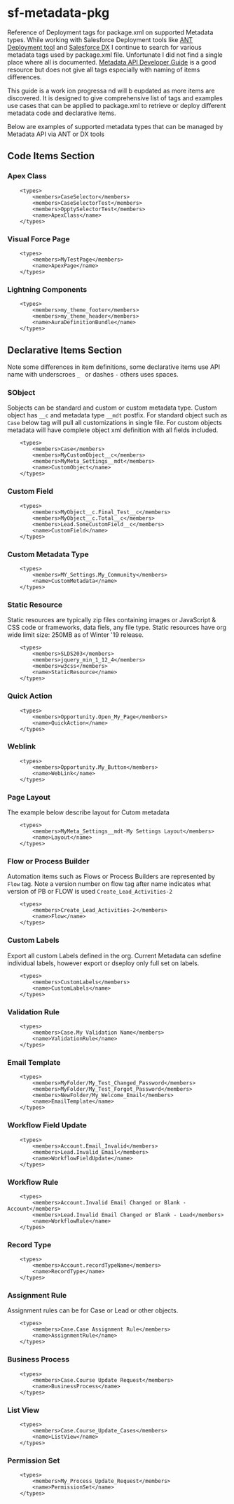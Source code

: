 # sf-metadata-pkg
Reference of Deployment tags for package.xml on supported Metadata types. While working with Salesforce Deployment tools like [ANT Deployment tool](https://developer.salesforce.com/docs/atlas.en-us.apexcode.meta/apexcode/apex_deploying_ant.htm) and [Salesforce DX](https://developer.salesforce.com/platform/dx) I continue to search for various metadata tags used by package.xml file. Unfortunate I did not find a single place where all is documented. 
[Metadata API Developer Guide](https://developer.salesforce.com/docs/atlas.en-us.api_meta.meta/api_meta/meta_objects_intro.htm) is a good resource but does not give all tags especially with naming of items differences.


This guide is a work ion progressa nd will b eupdated as more items are discovered. It is designed to give comprehensive list of tags and examples use cases that can be applied to package.xml to retrieve or deploy different metadata code and declarative items.

Below are examples of supported metadata types that can be managed by Metadata API via ANT or DX tools

## Code Items Section

### Apex Class

```
	<types>
        <members>CaseSelector</members>
        <members>CaseSelectorTest</members>
        <members>OpptySelectorTest</members>
        <name>ApexClass</name>
    </types>
```

### Visual Force Page

```
	<types>
        <members>MyTestPage</members>
        <name>ApexPage</name>
    </types>
```

### Lightning Components

```
	<types>
        <members>my_theme_footer</members>
        <members>my_theme_header</members>
        <name>AuraDefinitionBundle</name>
    </types>
```

## Declarative Items Section

Note some differences in item definitions, some declarative items use API name with underscroes `_ ` or dashes `-` others uses spaces.

### SObject
Sobjects can be standard and custom or custom metadata type. Custom object has `__c` and metadata type `__mdt` postfix.
For standard object such as `Case` below tag will pull all customizations in single file.
For custom objects metadata will have complete object xml definition with all fields included.

```
	<types>
        <members>Case</members>
        <members>MyCustomObject__c</members>
        <members>MyMeta_Settings__mdt</members>
        <name>CustomObject</name>
    </types>
```

### Custom Field

```
	<types>
        <members>MyObject__c.Final_Test__c</members>
        <members>MyObject__c.Total__c</members>
        <members>Lead.SomeCustomField__c</members>
        <name>CustomField</name>
    </types>
```
### Custom Metadata Type
```
	<types>
        <members>MY_Settings.My_Community</members>
        <name>CustomMetadata</name>
    </types>
```    
### Static Resource
Static resources are typically zip files containing images or JavaScript & CSS code or frameworks, data fiels, any file type. Static resources have org wide limit size: 250MB as of Winter '19 release.

```
	<types>
        <members>SLDS203</members>
        <members>jquery_min_1_12_4</members>
        <members>w3css</members>
        <name>StaticResource</name>
    </types>
```

### Quick Action

```
	<types>
        <members>Opportunity.Open_My_Page</members>
        <name>QuickAction</name>
    </types>  
```    
### Weblink
```
    <types>
        <members>Opportunity.My_Button</members>
        <name>WebLink</name>
    </types>
```
### Page Layout
The example below describe layout for Cutom metadata
```
	<types>
        <members>MyMeta_Settings__mdt-My Settings Layout</members>
        <name>Layout</name>
    </types>  
```  
### Flow or Process Builder
Automation items such as Flows or Process Builders are represented by `Flow` tag. Note a version number on flow tag after name indicates what version of PB or FLOW is used `Create_Lead_Activities-2`

```
    <types>
        <members>Create_Lead_Activities-2</members>
        <name>Flow</name>
    </types>
```
### Custom Labels
Export all custom Labels defined in the org. Current Metadata can sdefine individual labels, however export or dseploy only full set on labels.

```
    <types>
        <members>CustomLabels</members>
        <name>CustomLabels</name>
    </types>
```
### Validation Rule
```
    <types>
        <members>Case.My Validation Name</members>
        <name>ValidationRule</name>
    </types>
```
### Email Template
```
	<types>
        <members>MyFolder/My_Test_Changed_Password</members>
        <members>MyFolder/My_Test_Forgot_Password</members>
        <members>NewFolder/My_Welcome_Email</members>
        <name>EmailTemplate</name>
    </types>   
```
### Workflow Field Update
```
	<types>
        <members>Account.Email_Invalid</members>
        <members>Lead.Invalid_Email</members>
        <name>WorkflowFieldUpdate</name>
    </types>
```
### Workflow Rule
```
    <types>
        <members>Account.Invalid Email Changed or Blank - Account</members>
        <members>Lead.Invalid Email Changed or Blank - Lead</members>
        <name>WorkflowRule</name>
    </types>
```
### Record Type
```
	<types>
        <members>Account.recordTypeName</members>
        <name>RecordType</name>
    </types>  
```
### Assignment Rule
Assignment rules can be for Case or Lead or other objects.

```
	<types>
        <members>Case.Case Assignment Rule</members>
        <name>AssignmentRule</name>
    </types>     
```
### Business Process
```
	<types>
        <members>Case.Course Update Request</members>
        <name>BusinessProcess</name>
    </types>
```
### List View
```
	<types>
        <members>Case.Course_Update_Cases</members>
        <name>ListView</name>
    </types>
```
### Permission Set
```
	<types>
        <members>My_Process_Update_Request</members>
        <name>PermissionSet</name>
    </types>
```